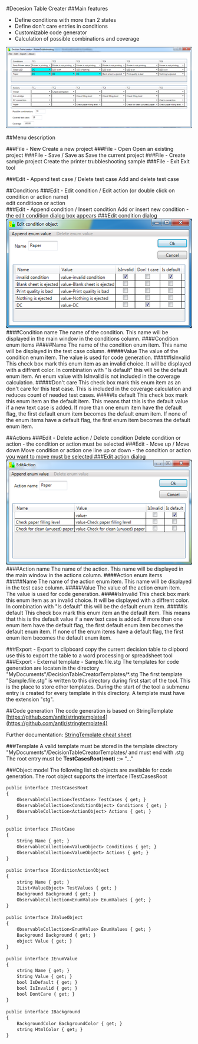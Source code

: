 #Decesion Table Creater
##Main features


- Define conditions with more than 2 states
- Define don't care entries in conditions 
- Customizable code generator
- Calculation of possible combinations and coverage

![](./MainWindow.png)

##Menu description

###File - New
Create a new project
###File - Open
Open an existing project
###File - Save / Save as
Save the current project
###File - Create sample project
Create the printer trubbleshooting sample
###File - Exit
Exit tool

###Edit - Append test case / Delete test case
Add and delete test case

##Conditions
###Edit - Edit condition / Edit action (or double click on condition or action name)  
edit conditioon or action  
###Edit - Append condition / Insert condition 
Add or insert new condition - the edit condition dialog box appears
###Edit condition dialog
![](./EditCondition.png)
####Condition name
The name of the condition. This name will be displayed in the main window in the conditions column.
####Condition enum items
#####Name
The name of the condition enum item. This name will be displayed in the test case column.
#####Value
The value of the condition enum item. The value is used for code generation.
#####IsInvalid
This check box mark this enum item as an invalid choice. It will be displayed with a diffrent color. In combination with "Is default" this will be the default enum item. An enum value with IsInvalid is not included in the coverage calculation.
#####Don't care
This check box mark this enum item as an don't care for this test case. This is included in the coverage calculation and reduces count of needed test cases.
#####Is default
This check box mark this enum item an the default item. This means that this is the default value if a new text case is added. If more than one enum item have the default flag, the first default enum item becomes the default enum item. If none of the enum items have a default flag, the first enum item becomes the default enum item.  

##Actions
###Edit - Delete action / Delete condition
Delete condition or action - the condition or action must be selected
###Edit - Move up / Move down
Move condition or action one line up or down - the condition or action you want to move must be selected
###Edit action dialog
![](./EditAction.png)
####Action name
The name of the action. This name will be displayed in the main window in the actions column.
####Action enum items
#####Name
The name of the action enum item. This name will be displayed in the test case column.
#####Value
The value of the action enum item. The value is used for code generation.
#####IsInvalid
This check box mark this enum item as an invalid choice. It will be displayed with a diffrent color. In combination with "Is default" this will be the default enum item.
#####Is default
This check box mark this enum item an the default item. This means that this is the default value if a new text case is added. If more than one enum item have the default flag, the first default enum item becomes the default enum item. If none of the enum items have a default flag, the first enum item becomes the default enum item.  


###Export - Export to clipboard
copy the current decision table to clipbord
use this to export the table to a word processing or spreadsheet tool 
###Export - External template - Sample.file.stg
The templates for code generation are locaten in the directory "MyDocuments"/DecisionTableCreatorTemplates/*.stg
The first template "Sample.file.stg" is written to this directory during first start of the tool. This is the place to store other templates. During the start of the tool a submenu entry is created for every template in this directory. A template must have the extension "stg".

##Code generation
The code generation is based on StringTemplate [https://github.com/antlr/stringtemplate4](https://github.com/antlr/stringtemplate4)

Further documentation: 
[StringTemplate cheat sheet](https://github.com/antlr/stringtemplate4/blob/master/doc/cheatsheet.md "https://github.com/antlr/stringtemplate4/blob/master/doc/cheatsheet.md")

###Template
A valid template must be stored in the template directory "MyDocuments"/DecisionTableCreatorTemplates/ and must end with .stg
The root entry must be **TestCasesRoot**(**root**) ::= "..."


###Object model
The following list ob objects are available for code generation.
The root object supports the interface ITestCasesRoot

    public interface ITestCasesRoot
    {
        ObservableCollection<TestCase> TestCases { get; }
        ObservableCollection<ConditionObject> Conditions { get; }
        ObservableCollection<ActionObject> Actions { get; }
    }

    public interface ITestCase
    {
        String Name { get; }
        ObservableCollection<ValueObject> Conditions { get; }
        ObservableCollection<ValueObject> Actions { get; }
    }

    public interface IConditionActionObject
    {
        string Name { get; }
        IList<ValueObject> TestValues { get; }
        Background Background { get; }
        ObservableCollection<EnumValue> EnumValues { get; }
    }

    public interface IValueObject
    {
        ObservableCollection<EnumValue> EnumValues { get; }
        Background Background { get; }
        object Value { get; }
    }

    public interface IEnumValue
    {
        string Name { get; }
        String Value { get; }
        bool IsDefault { get; }
        bool IsInvalid { get; }
        bool DontCare { get; }
    }

    public interface IBackground
    {
        BackgroundColor BackgroundColor { get; }
        string HtmlColor { get; }
    }
